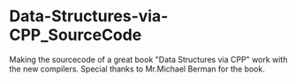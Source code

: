 Data-Structures-via-CPP_SourceCode
==================================

Making the sourcecode of a great book "Data Structures via CPP" work with the new compilers. Special thanks to Mr.Michael Berman for the book.